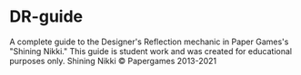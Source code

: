# DR-guide
A complete guide to the Designer's Reflection mechanic in Paper Games's "Shining Nikki."
This guide is student work and was created for educational purposes only.
Shining Nikki ©️ Papergames 2013-2021
